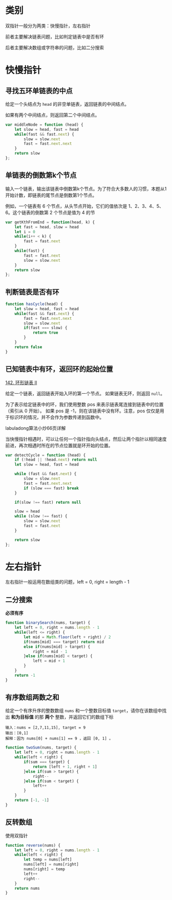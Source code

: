 # 类别

双指针一般分为两类：快慢指针，左右指针

前者主要解决链表问题，比如判定链表中是否有环

后者主要解决数组或字符串的问题，比如二分搜索



# 快慢指针

## 寻找五环单链表的中点

给定一个头结点为 `head` 的非空单链表，返回链表的中间结点。

如果有两个中间结点，则返回第二个中间结点。

```javascript
var middleNode = function (head) {
    let slow = head, fast = head
    while(fast && fast.next) {
        slow = slow.next
        fast = fast.next.next
    }
    return slow
};
```

## 单链表的倒数第k个节点

输入一个链表，输出该链表中倒数第k个节点。为了符合大多数人的习惯，本题从1开始计数，即链表的尾节点是倒数第1个节点。

例如，一个链表有 6 个节点，从头节点开始，它们的值依次是 1、2、3、4、5、6。这个链表的倒数第 2 个节点是值为 4 的节

```javascript
var getKthFromEnd = function(head, k) {
    let fast = head, slow = head
    let i = 0
    while(i++ < k) {
        fast = fast.next
    }
    while(fast) {
        fast = fast.next
        slow = slow.next
    }
    return slow
};
```





## 判断链表是否有环

```js
function hasCycle(head) {
    let slow = head, fast = head
    while(fast && fast.next) {
        fast = fast.next.next
        slow = slow.next
        if(fast === slow) {
            return true
        }
    }
    return false
}
```

## 已知链表中有环，返回环的起始位置

[142. 环形链表 II](https://leetcode-cn.com/problems/linked-list-cycle-ii/)

给定一个链表，返回链表开始入环的第一个节点。 如果链表无环，则返回 `null`。

为了表示给定链表中的环，我们使用整数 pos 来表示链表尾连接到链表中的位置（索引从 0 开始）。 如果 pos 是 -1，则在该链表中没有环。注意，pos 仅仅是用于标识环的情况，并不会作为参数传递到函数中。

labuladong算法小炒66页详解

当快慢指针相遇时，可以让任何一个指针指向头结点，然后让两个指针以相同速度前进，再次相遇时所在的节点位置就是环开始的位置。

```javascript
var detectCycle = function (head) {
    if (!head || !head.next) return null
    let slow = head, fast = head

    while (fast && fast.next) {
        slow = slow.next
        fast = fast.next.next
        if (slow === fast) break
    }

    if(slow !== fast) return null

    slow = head
    while (slow !== fast) {
        slow = slow.next
        fast = fast.next
    }

    return slow
};
```



# 左右指针

左右指针一般运用在数组类的问题，left = 0, right = length - 1

## 二分搜索

**必须有序**

```javascript
function binarySearch(nums, target) {
    let left = 0, right = nums.length - 1
    while(left <= right) {
        let mid = Math.floor(left + right) / 2
        if(nums[mid] === target) return mid
        else if(nums[mid] > target) {
            right = mid - 1
        }else if(nums[mid] < target) {
            left = mid + 1
        }
    }
    return -1
}
```

## 有序数组两数之和

给定一个有序升序的整数数组 `nums` 和一个整数目标值 `target`，请你在该数组中找出 **和为目标值** 的那 **两个** 整数，并返回它们的数组下标

```
输入：nums = [2,7,11,15], target = 9
输出：[0,1]
解释：因为 nums[0] + nums[1] == 9 ，返回 [0, 1] 。
```

```javascript
function twoSum(nums, target) {
    let left = 0, right = nums.length - 1
    while(left < right) {
        if(sum === target) {
            return [left + 1, right + 1]
        }else if(sum > target) {
            right--
        }else if(sum < target) {
            left++
        }
    }
    return [-1, -1]
}
```

## 反转数组

使用双指针

```javascript
function reverse(nums) {
    let left = 0, right = nums.length - 1
    while(left < right) {
        let temp = nums[left]
        nums[left] = nums[right]
        nums[right] = temp
        left++
        right--
    }
    return nums
}
```



